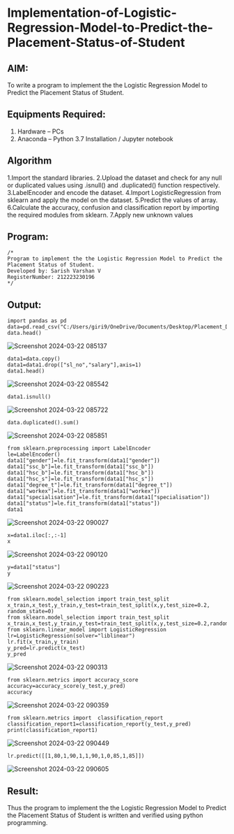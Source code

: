 # Implementation-of-Logistic-Regression-Model-to-Predict-the-Placement-Status-of-Student

## AIM:
To write a program to implement the the Logistic Regression Model to Predict the Placement Status of Student.

## Equipments Required:
1. Hardware – PCs
2. Anaconda – Python 3.7 Installation / Jupyter notebook

## Algorithm
1.Import the standard libraries.
2.Upload the dataset and check for any null or duplicated values using .isnull() and .duplicated() function respectively.
3.LabelEncoder and encode the dataset.
4.Import LogisticRegression from sklearn and apply the model on the dataset.
5.Predict the values of array.
6.Calculate the accuracy, confusion and classification report by importing the required modules from sklearn.
7.Apply new unknown values

## Program:
```
/*
Program to implement the the Logistic Regression Model to Predict the Placement Status of Student.
Developed by: Sarish Varshan V
RegisterNumber: 212223230196 
*/
```

## Output:
```
import pandas as pd
data=pd.read_csv("C:/Users/giri9/OneDrive/Documents/Desktop/Placement_Data4.csv")
data.head()
```
![Screenshot 2024-03-22 085137](https://github.com/sarishvarshan/Implementation-of-Logistic-Regression-Model-to-Predict-the-Placement-Status-of-Student/assets/152167665/8384c8f7-bad2-4ff4-a4b6-42cc0e055cc8)
```
data1=data.copy()
data1=data1.drop(["sl_no","salary"],axis=1)
data1.head()
```
![Screenshot 2024-03-22 085542](https://github.com/sarishvarshan/Implementation-of-Logistic-Regression-Model-to-Predict-the-Placement-Status-of-Student/assets/152167665/6606719f-a17a-4629-a89d-bb40b0238b2e)
```
data1.isnull()
```
![Screenshot 2024-03-22 085722](https://github.com/sarishvarshan/Implementation-of-Logistic-Regression-Model-to-Predict-the-Placement-Status-of-Student/assets/152167665/10657ed8-a790-4cc8-b878-d47cc54da2ca)
```
data.duplicated().sum()
```
![Screenshot 2024-03-22 085851](https://github.com/sarishvarshan/Implementation-of-Logistic-Regression-Model-to-Predict-the-Placement-Status-of-Student/assets/152167665/112da9aa-02b7-4b81-a13b-2450abfe3f16)
```
from sklearn.preprocessing import LabelEncoder
le=LabelEncoder()
data1["gender"]=le.fit_transform(data1["gender"])
data1["ssc_b"]=le.fit_transform(data1["ssc_b"])
data1["hsc_b"]=le.fit_transform(data1["hsc_b"])
data1["hsc_s"]=le.fit_transform(data1["hsc_s"])
data1["degree_t"]=le.fit_transform(data1["degree_t"])
data1["workex"]=le.fit_transform(data1["workex"])
data1["specialisation"]=le.fit_transform(data1["specialisation"])
data1["status"]=le.fit_transform(data1["status"])
data1
```
![Screenshot 2024-03-22 090027](https://github.com/sarishvarshan/Implementation-of-Logistic-Regression-Model-to-Predict-the-Placement-Status-of-Student/assets/152167665/ca9c7499-7901-43d3-bc8c-0e50152acc68)
```
x=data1.iloc[:,:-1]
x
```
![Screenshot 2024-03-22 090120](https://github.com/sarishvarshan/Implementation-of-Logistic-Regression-Model-to-Predict-the-Placement-Status-of-Student/assets/152167665/d0526e56-b970-401d-843b-01415a5ad81b)
```
y=data1["status"]
y
```
![Screenshot 2024-03-22 090223](https://github.com/sarishvarshan/Implementation-of-Logistic-Regression-Model-to-Predict-the-Placement-Status-of-Student/assets/152167665/609939e5-e034-499d-98e9-1402fa3c4c38)
```
from sklearn.model_selection import train_test_split
x_train,x_test,y_train,y_test=train_test_split(x,y,test_size=0.2, random_state=0)
from sklearn.model_selection import train_test_split
x_train,x_test,y_train,y_test=train_test_split(x,y,test_size=0.2,random_state=0)
from sklearn.linear_model import LogisticRegression
lr=LogisticRegression(solver="liblinear")
lr.fit(x_train,y_train)
y_pred=lr.predict(x_test)
y_pred
```
![Screenshot 2024-03-22 090313](https://github.com/sarishvarshan/Implementation-of-Logistic-Regression-Model-to-Predict-the-Placement-Status-of-Student/assets/152167665/53c4787a-a273-47ba-9e7a-36d3da0d30f4)
```
from sklearn.metrics import accuracy_score
accuracy=accuracy_score(y_test,y_pred)
accuracy
```
![Screenshot 2024-03-22 090359](https://github.com/sarishvarshan/Implementation-of-Logistic-Regression-Model-to-Predict-the-Placement-Status-of-Student/assets/152167665/5d681e66-8b59-4372-ba1f-c53532f43af8)
```
from sklearn.metrics import  classification_report
classification_report1=classification_report(y_test,y_pred)
print(classification_report1)
```
![Screenshot 2024-03-22 090449](https://github.com/sarishvarshan/Implementation-of-Logistic-Regression-Model-to-Predict-the-Placement-Status-of-Student/assets/152167665/9effff67-797a-4395-91d8-5a8215327910)
```
lr.predict([[1,80,1,90,1,1,90,1,0,85,1,85]])
```

![Screenshot 2024-03-22 090605](https://github.com/sarishvarshan/Implementation-of-Logistic-Regression-Model-to-Predict-the-Placement-Status-of-Student/assets/152167665/1719311c-4515-48da-a4af-59d072ec1035)



## Result:
Thus the program to implement the the Logistic Regression Model to Predict the Placement Status of Student is written and verified using python programming.
